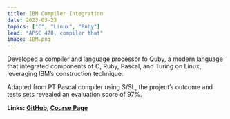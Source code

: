 ```yaml
---
title: IBM Compiler Integration
date: 2023-03-23
topics: ["C", "Linux", "Ruby"]
lead: "APSC 470, compiler that"
image: IBM.png
---
```


Developed a compiler and language processor fo Quby, a modern language that integrated components of C, Ruby, Pascal, and Turing on Linux, leveraging IBM’s construction technique. 

Adapted from PT Pascal compiler using S/SL, the project’s outcome and tests sets revealed an evaluation score of 97%.

**Links: [GitHub](https://github.com/dylanhans),
[Course Page]()**
